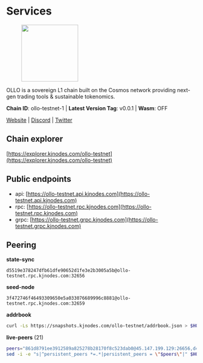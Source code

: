 # Services

<figure><img src="https://raw.githubusercontent.com/kj89/testnet_manuals/main/pingpub/logos/ollo.png" width="150" alt=""><figcaption></figcaption></figure>

OLLO is a sovereign L1 chain built on the Cosmos network providing  next-gen trading tools & sustainable tokenomics.

**Chain ID**: ollo-testnet-1 | **Latest Version Tag**: v0.0.1 | **Wasm**: OFF

[Website](https://www.ollostation.zone) | [Discord](https://discord.com/invite/GxBqZ9mSSm) | [Twitter](https://twitter.com/OLLOStation)


## Chain explorer
[https://explorer.kjnodes.com/ollo-testnet](https://explorer.kjnodes.com/ollo-testnet)

## Public endpoints

* api: [https://ollo-testnet.api.kjnodes.com](https://ollo-testnet.api.kjnodes.com)
* rpc: [https://ollo-testnet.rpc.kjnodes.com](https://ollo-testnet.rpc.kjnodes.com)
* grpc: [https://ollo-testnet.grpc.kjnodes.com](https://ollo-testnet.grpc.kjnodes.com)

## Peering

**state-sync**

```text
d5519e378247dfb61dfe90652d1fe3e2b3005a5b@ollo-testnet.rpc.kjnodes.com:32656
```

**seed-node**

```text
3f472746f46493309650e5a033076689996c8881@ollo-testnet.rpc.kjnodes.com:32659
```

**addrbook**
```bash
curl -Ls https://snapshots.kjnodes.com/ollo-testnet/addrbook.json > $HOME/.ollo/config/addrbook.json
```

**live-peers** (21)
```bash
peers="861d8791ee3912589a825278b28170f8c523dab0@45.147.199.129:26656,d4696aba0fbb58a31b2736819ddecf699d787edb@38.242.159.61:26656,1d576b61c0c56a9b6ef6dabf336fd3cf04c017b1@95.217.223.85:15656,7dc63d58dccf6777206d5cdbc1ec1b9ba5221bd5@65.108.97.58:15656,a553ae4af55d127300dd707a46e715b47a82610a@65.21.131.215:26626,f09d8e2ada2d1d66a9cc8213a1d8ca7c6e5a29a6@65.108.79.57:54656,d5519e378247dfb61dfe90652d1fe3e2b3005a5b@65.109.68.190:32656,2a8f0fada8b8b71b8154cf30ce44aebea1b5fe3d@146.59.116.136:26656,dba5e8b41c4e369418f83a449966e4eb7ca05cd4@65.109.23.114:18156,3ea40f63890f10272201edf96d2a49e197e52091@65.108.105.48:18156,43da48176665407ebbe40f809a0ec2c84ab0579e@65.109.24.121:26656,536c816c0d32ceb601fcf047284f65dc68c0513a@65.21.134.202:26626,5c2a752c9b1952dbed075c56c600c3a79b58c395@195.3.220.135:27006,517786f9e5e9caf196fed64c2130528e0ef59643@65.109.70.23:18156,b1c40c092d4c889d14ac8db36621c114f811d797@65.109.92.241:22046,da8d3ca8e1c147f0037b1c43ad3de7174f5ec1b7@209.145.59.224:26656,2f5965450c9c831266959632fba2c1533b8f676d@38.242.248.2:26656,42beefd08b5f8580177d1506220db3a548090262@65.108.195.29:26116,036d17d15c4e36cee8d93f9fb1a5ad5cb956631f@213.136.76.191:26656,8c4a28db4a9f4a37725d504d6f87fb5e1aee0266@49.12.216.13:46656,e463f8ca93e10acf81964d845938e982c28c40f8@95.70.160.37:26656"
sed -i -e "s|^persistent_peers *=.*|persistent_peers = \"$peers\"|" $HOME/.ollo/config/config.toml
```
